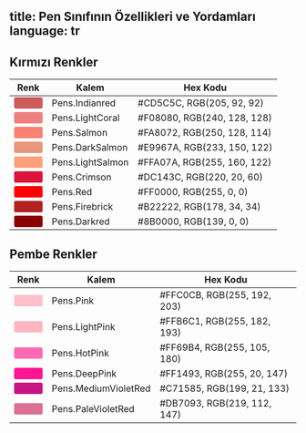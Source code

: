 title: Pen Sınıfının Özellikleri ve Yordamları
language: tr
---
## Kırmızı Renkler
| Renk                                                                                                      | Kalem        |  Hex Kodu                          |
| ----------------------------------------------------------------------------------------------------------|--------------|------------------------------------|
|<div  style="background-color:#CD5C5C;width:50px;height:20px;cursor:pointer;border-radius: 3px;"></div>| Pens.Indianred   | #CD5C5C, RGB(205, 92, 92)          |
|<div  style="background-color:#F08080;width:50px;height:20px;cursor:pointer;border-radius: 3px;"></div>| Pens.LightCoral  | #F08080, RGB(240, 128, 128)        |
|<div  style="background-color:#FA8072;width:50px;height:20px;cursor:pointer;border-radius: 3px;"></div>| Pens.Salmon      | #FA8072, RGB(250, 128, 114)        |
|<div  style="background-color:#E9967A;width:50px;height:20px;cursor:pointer;border-radius: 3px;"></div>| Pens.DarkSalmon  | #E9967A, RGB(233, 150, 122)        |
|<div  style="background-color:#FFA07A;width:50px;height:20px;cursor:pointer;border-radius: 3px;"></div>| Pens.LightSalmon | #FFA07A, RGB(255, 160, 122)        |
|<div  style="background-color:#DC143C;width:50px;height:20px;cursor:pointer;border-radius: 3px;"></div>| Pens.Crimson     | #DC143C, RGB(220, 20, 60)          |
|<div  style="background-color:#FF0000;width:50px;height:20px;cursor:pointer;border-radius: 3px;"></div>| Pens.Red         | #FF0000, RGB(255, 0, 0)            |
|<div  style="background-color:#B22222;width:50px;height:20px;cursor:pointer;border-radius: 3px;"></div>| Pens.Firebrick   | #B22222, RGB(178, 34, 34)          |
|<div  style="background-color:#8B0000;width:50px;height:20px;cursor:pointer;border-radius: 3px;"></div>| Pens.Darkred     | #8B0000, RGB(139, 0, 0)            |

## Pembe Renkler
| Renk                                                                                                  | Kalem            |  Hex Kodu                          |
| ------------------------------------------------------------------------------------------------------|------------------|------------------------------------|
|<div  style="background-color:#FFC0CB;width:50px;height:20px;cursor:pointer;border-radius: 3px;"></div>| Pens.Pink        | #FFC0CB, RGB(255, 192, 203)          |
|<div  style="background-color:#FFB6C1;width:50px;height:20px;cursor:pointer;border-radius: 3px;"></div>| Pens.LightPink   | #FFB6C1, RGB(255, 182, 193)        |
|<div  style="background-color:#FF69B4;width:50px;height:20px;cursor:pointer;border-radius: 3px;"></div>| Pens.HotPink     | #FF69B4, RGB(255, 105, 180)        |
|<div  style="background-color:#FF1493;width:50px;height:20px;cursor:pointer;border-radius: 3px;"></div>| Pens.DeepPink    | #FF1493, RGB(255, 20, 147)        |
|<div  style="background-color:#C71585;width:50px;height:20px;cursor:pointer;border-radius: 3px;"></div>| Pens.MediumVioletRed | #C71585, RGB(199, 21, 133)        |
|<div  style="background-color:#DB7093;width:50px;height:20px;cursor:pointer;border-radius: 3px;"></div>| Pens.PaleVioletRed | #DB7093, RGB(219, 112, 147)          |